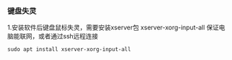 ### 键盘失灵
1.安装软件后键盘鼠标失灵，需要安装xserver包
xserver-xorg-input-all
保证电脑能联网，或者通过ssh远程连接

    sudo apt install xserver-xorg-input-all
